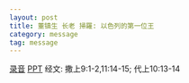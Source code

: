 ```yaml
---
layout: post
title: 董镇生 长老 掃羅: 以色列的第一位王
category: message
tag: message
---
```


[录音](https://drive.google.com/file/d/1bIDRL2_E82-6H6ZysCCn6kEbsnn8SIT_/view?usp=sharing) [PPT](https://drive.google.com/file/d/0B66cODim0szOT3lTa1QyX1AyMkZ6Sm1vV0ZGWDBNam1FT0RV/view?usp=sharing) 经文: 撒上9:1-2,11:14-15; 代上10:13-14
